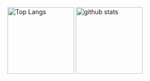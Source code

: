 <p align="left"> 
  <img alt="Top Langs" height="150px" src="https://github-readme-stats-beta-one-98.vercel.app/api/top-langs/?username="yoshinari0822"&layout=compact&show_icons=true&theme=onedark" />
  <img alt="github stats" height="150px" src="https://github-readme-stats-beta-one-98.vercel.app/api?username="yoshinari0822"&theme=onedark&show_icons=true" />
</p>

